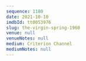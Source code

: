 ```yaml
---
sequence: 1180
date: 2021-10-10
imdbId: tt0053976
slug: the-virgin-spring-1960
venue: null
venueNotes: null
medium: Criterion Channel
mediumNotes: null
---
```

